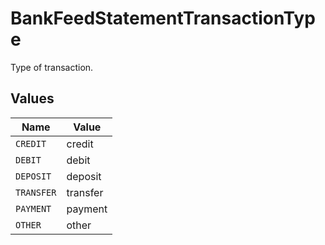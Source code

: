 # BankFeedStatementTransactionType

Type of transaction.


## Values

| Name       | Value      |
| ---------- | ---------- |
| `CREDIT`   | credit     |
| `DEBIT`    | debit      |
| `DEPOSIT`  | deposit    |
| `TRANSFER` | transfer   |
| `PAYMENT`  | payment    |
| `OTHER`    | other      |